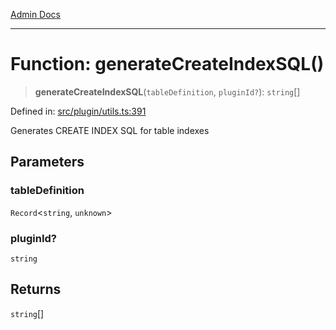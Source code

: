 [Admin Docs](/)

***

# Function: generateCreateIndexSQL()

> **generateCreateIndexSQL**(`tableDefinition`, `pluginId?`): `string`[]

Defined in: [src/plugin/utils.ts:391](https://github.com/Sourya07/talawa-api/blob/ead7a48e0174153214ee7311f8b242ee1c1a12ca/src/plugin/utils.ts#L391)

Generates CREATE INDEX SQL for table indexes

## Parameters

### tableDefinition

`Record`\<`string`, `unknown`\>

### pluginId?

`string`

## Returns

`string`[]
